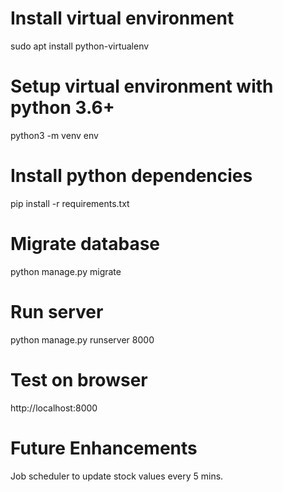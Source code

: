 # Install virtual environment
sudo apt install python-virtualenv

# Setup virtual environment with python 3.6+
python3 -m venv env

# Install python dependencies
pip install -r requirements.txt

# Migrate database
python manage.py migrate

# Run server
python manage.py runserver 8000

# Test on browser
http://localhost:8000

# Future Enhancements
Job scheduler to update stock values every 5 mins.

